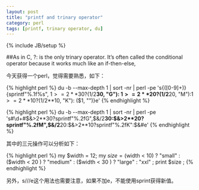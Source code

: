 ```yaml
---
layout: post
title: "printf and trinary operator"
category: perl
tags: [printf, trinary operator, du]
---
```

{% include JB/setup %}

##As in C, ?: is the only trinary operator. It’s often called the conditional operator
because it works much like an if-then-else,

今天获得一个perl，觉得需要熟悉，如下：

{% highlight perl %}
du -b --max-depth 1 | sort -nr | perl -pe 's{([0-9]+)}{sprintf"%.1f%s", $1>=2**30? ($1/2**30, "G"): $1>=2**20? ($1/2**20, "M"):$1>=2**10? ($1/2**10, "K"): ($1, "")}e'
{% endhighlight %}

{% highlight perl %}
du -b --max-depth 1 | sort -nr | perl -pe 's#\d+#$&>2**30?sprintf"%.2fG",$&/2**30:$&>2**20?sprintf"%.2fM",$&/2**20:$&>2**10?sprintf"%.2fK":$&#e'
{% endhighlight %}

其中的三元操作可以分析如下：

{% highlight perl %}
my $width = 12;
my $size = ($width < 10) ? "small" :
($width < 20 ) ? "medium" :
($width < 30 ) ? "large" :
"xxl" ;
print $size ;
{% endhighlight %}

另外，s///e这个用法也需要注意，如果不加e，不能使用sprint获得新值。
